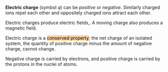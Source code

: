 **Electric charge** (symbol $q$) can be _positive_ or _negative_. Similarly charged ions repel each other and oppositely charged ions attract each other.

Electric charges produce electric fields,. A moving charge also produces a magnetic field.

Electric charge is a <mark style="background: #FFB86CA6;">conserved property</mark>; the net charge of an isolated system, the quantity of positive charge minus the amount of negative charge, cannot change. 

Negative charge is carried by electrons, and positive charge is carried by the protons in the nuclei of atoms.